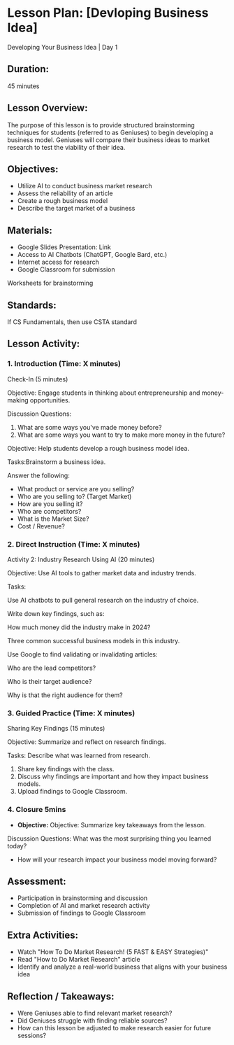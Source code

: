 # Lesson Plan: [Devloping Business Idea]
Developing Your Business Idea | Day 1

## **Duration:**
45 minutes

## **Lesson Overview:**
The purpose of this lesson is to provide structured brainstorming techniques for students (referred to as Geniuses) to begin developing a business model. Geniuses will compare their business ideas to market research to test the viability of their idea.

## **Objectives:**
- Utilize AI to conduct business market research
- Assess the reliability of an article
- Create a rough business model
- Describe the target market of a business

## **Materials:**
- Google Slides Presentation: Link
- Access to AI Chatbots (ChatGPT, Google Bard, etc.)
- Internet access for research
- Google Classroom for submission

Worksheets for brainstorming

## **Standards:**
If CS Fundamentals, then use CSTA standard

## **Lesson Activity:**

### 1. **Introduction (Time: X minutes)**
 Check-In (5 minutes)

Objective: Engage students in thinking about entrepreneurship and money-making opportunities.

Discussion Questions:

1. What are some ways you've made money before?
2. What are some ways you want to try to make more money in the future?

 Objective: Help students develop a rough business model idea.

Tasks:Brainstorm a business idea.

Answer the following:
- What product or service are you selling?
- Who are you selling to? (Target Market)
- How are you selling it?
- Who are competitors?
- What is the Market Size?
- Cost / Revenue?

### 2. **Direct Instruction (Time: X minutes)**
Activity 2: Industry Research Using AI (20 minutes)

Objective: Use AI tools to gather market data and industry trends.

Tasks:

Use AI chatbots to pull general research on the industry of choice.

Write down key findings, such as:

How much money did the industry make in 2024?

Three common successful business models in this industry.

Use Google to find validating or invalidating articles:

Who are the lead competitors?

Who is their target audience?

Why is that the right audience for them?
 
### 3. **Guided Practice (Time: X minutes)**
   Sharing Key Findings (15 minutes)

Objective: Summarize and reflect on research findings.

Tasks: Describe what was learned from research.
1. Share key findings with the class.
2. Discuss why findings are important and how they impact business models.
3. Upload findings to Google Classroom.

### 4. **Closure 5mins**
   - **Objective:** Objective: Summarize key takeaways from the lesson.

Discussion Questions: What was the most surprising thing you learned today?
- How will your research impact your business model moving forward?


## **Assessment:**
- Participation in brainstorming and discussion
- Completion of AI and market research activity
- Submission of findings to Google Classroom

## **Extra Activities:**
- Watch "How To Do Market Research! (5 FAST & EASY Strategies)"
- Read "How to Do Market Research" article
- Identify and analyze a real-world business that aligns with your business idea



## **Reflection / Takeaways:**
- Were Geniuses able to find relevant market research?
- Did Geniuses struggle with finding reliable sources?
- How can this lesson be adjusted to make research easier for future sessions?
